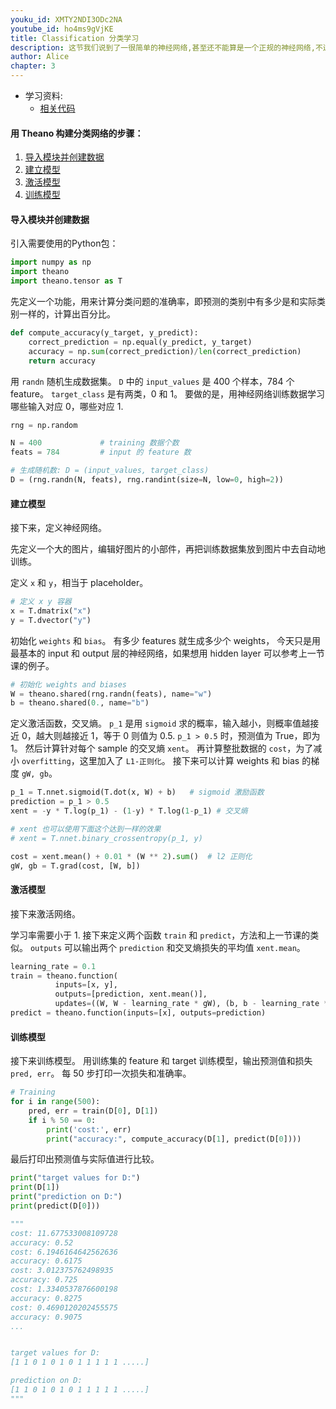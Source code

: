 ```yaml
---
youku_id: XMTY2NDI3ODc2NA
youtube_id: ho4ms9gVjKE
title: Classification 分类学习 
description: 这节我们说到了一很简单的神经网络,甚至还不能算是一个正规的神经网络,不过原理通了,大家就能应用自如啦.这个神经网络只有两层,一个输入,一个输出层,没有隐藏层,不过大家可以根据上次所讲的 Layer class 来自己做练习,加上隐藏层.
author: Alice
chapter: 3
---
```

* 学习资料:
  * [相关代码](https://github.com/MorvanZhou/tutorials/tree/master/theanoTUT/theano11_classification_nn)


#### 用 Theano 构建分类网络的步骤：

1. [导入模块并创建数据](#data)
2. [建立模型](#create)
3. [激活模型](#compile)
4. [训练模型](#train)



<h4 id="data">导入模块并创建数据</h4>

引入需要使用的Python包：

``` python
import numpy as np
import theano
import theano.tensor as T
```


先定义一个功能，用来计算分类问题的准确率，即预测的类别中有多少是和实际类别一样的，计算出百分比。

``` python
def compute_accuracy(y_target, y_predict):
    correct_prediction = np.equal(y_predict, y_target)
    accuracy = np.sum(correct_prediction)/len(correct_prediction)
    return accuracy
```

用 `randn` 随机生成数据集。
`D` 中的 `input_values` 是 400 个样本，784 个feature。
`target_class` 是有两类，0 和 1。
要做的是，用神经网络训练数据学习哪些输入对应 0，哪些对应 1. 

``` python
rng = np.random

N = 400             # training 数据个数
feats = 784         # input 的 feature 数

# 生成随机数: D = (input_values, target_class)
D = (rng.randn(N, feats), rng.randint(size=N, low=0, high=2))
```



<h4 id="create">建立模型</h4>

接下来，定义神经网络。

先定义一个大的图片，编辑好图片的小部件，再把训练数据集放到图片中去自动地训练。

定义 `x` 和 `y`，相当于 placeholder。

``` python
# 定义 x y 容器
x = T.dmatrix("x")
y = T.dvector("y")
```

初始化 `weights` 和 `bias`。
有多少 features 就生成多少个 weights，
今天只是用最基本的 input 和 output 层的神经网络，如果想用 hidden layer 可以参考上一节课的例子。

``` python
# 初始化 weights and biases
W = theano.shared(rng.randn(feats), name="w")
b = theano.shared(0., name="b")
```

定义激活函数，交叉熵。
`p_1` 是用 `sigmoid` 求的概率，输入越小，则概率值越接近 0，越大则越接近 1，等于 0 则值为 0.5.
`p_1 > 0.5` 时，预测值为 True，即为 1。
然后计算针对每个 sample 的交叉熵 `xent`。
再计算整批数据的 `cost`，为了减小 `overfitting`，这里加入了 `L1-正则化`。
接下来可以计算 weights 和 bias 的梯度 `gW, gb`。


``` python
p_1 = T.nnet.sigmoid(T.dot(x, W) + b)   # sigmoid 激励函数
prediction = p_1 > 0.5                  
xent = -y * T.log(p_1) - (1-y) * T.log(1-p_1) # 交叉熵

# xent 也可以使用下面这个达到一样的效果
# xent = T.nnet.binary_crossentropy(p_1, y) 

cost = xent.mean() + 0.01 * (W ** 2).sum()  # l2 正则化
gW, gb = T.grad(cost, [W, b])             
```



<h4 id="compile">激活模型</h4>


接下来激活网络。

学习率需要小于 1.
接下来定义两个函数 `train` 和 `predict`，方法和上一节课的类似。
`outputs` 可以输出两个 `prediction` 和交叉熵损失的平均值 `xent.mean`。


``` python
learning_rate = 0.1
train = theano.function(
          inputs=[x, y],
          outputs=[prediction, xent.mean()],
          updates=((W, W - learning_rate * gW), (b, b - learning_rate * gb)))
predict = theano.function(inputs=[x], outputs=prediction)

```


<h4 id="train">训练模型</h4>

接下来训练模型。
用训练集的 feature 和 target 训练模型，输出预测值和损失 `pred, err`。
每 50 步打印一次损失和准确率。

``` python
# Training
for i in range(500):
    pred, err = train(D[0], D[1])
    if i % 50 == 0:
        print('cost:', err)
        print("accuracy:", compute_accuracy(D[1], predict(D[0])))
```

最后打印出预测值与实际值进行比较。

``` python
print("target values for D:")
print(D[1])
print("prediction on D:")
print(predict(D[0]))

"""
cost: 11.677533008109728
accuracy: 0.52
cost: 6.1946164642562636
accuracy: 0.6175
cost: 3.012375762498935
accuracy: 0.725
cost: 1.3340537876600198
accuracy: 0.8275
cost: 0.4690120202455575
accuracy: 0.9075
...


target values for D:
[1 1 0 1 0 1 0 1 1 1 1 1 .....]

prediction on D:
[1 1 0 1 0 1 0 1 1 1 1 1 .....]
"""
```


